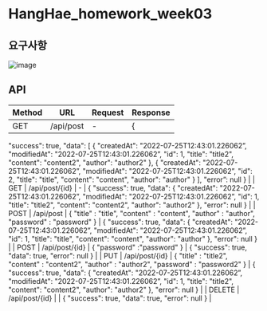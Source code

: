 # HangHae_homework_week03

## 요구사항
![image](https://user-images.githubusercontent.com/98137166/181399483-cbec8b3d-f690-4f36-955b-061cd6028cbb.png)

## API
| Method | URL | Request | Response |
| --- | --- | --- | --- |
| GET | /api/post | - | {
"success": true,
"data": [
{
"createdAt": "2022-07-25T12:43:01.226062”,
"modifiedAt": "2022-07-25T12:43:01.226062”,
"id": 1,
"title": "title2",
"content": "content2",
"author": "author2"
},
{
"createdAt": "2022-07-25T12:43:01.226062”,
"modifiedAt": "2022-07-25T12:43:01.226062”,
"id": 2,
"title": "title",
"content": "content",
"author": "author"
}
],
"error”: null
} |
| GET | /api/post/{id} | - | {
"success": true,
"data": {
"createdAt": "2022-07-25T12:43:01.226062”,
"modifiedAt": "2022-07-25T12:43:01.226062”,
"id": 1,
"title": "title2",
"content": "content2",
"author": "author2"
},
"error": null
} |
| POST | /api/post | {
"title" : "title",
"content" : "content",
"author" : "author",
"password" : "password"
} | {
"success": true,
"data": {
"createdAt": "2022-07-25T12:43:01.226062”,
"modifiedAt": "2022-07-25T12:43:01.226062”,
"id": 1,
"title": "title",
"content": "content",
"author": "author"
},
"error": null
} |
| POST | /api/post/{id} | {
"password" :"password"
} | {
"success": true,
"data": true,
"error": null
} |
| PUT | /api/post/{id} | {
"title" : "title2",
"content" : "content2",
"author" : "author2",
"password" : "password2"
} | {
"success": true,
"data": {
"createdAt": "2022-07-25T12:43:01.226062”,
"modifiedAt": "2022-07-25T12:43:01.226062”,
"id": 1,
"title": "title2",
"content": "content2",
"author": "author2"
},
"error": null
} |
| DELETE | /api/post/{id} |  | {
"success": true,
"data": true,
"error": null
} |

